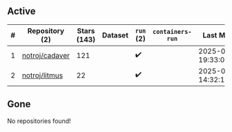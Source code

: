 ## Active
| # | Repository (2) | Stars (143) | Dataset | `run` (2) | `containers-run` | Last Modified |
| --- | --- | --- | --- | --- | --- | --- |
| 1 | [notroj/cadaver](https://github.com/notroj/cadaver) | 121 |  | :heavy_check_mark: |  | 2025-09-18 19:33:01+00:00 |
| 2 | [notroj/litmus](https://github.com/notroj/litmus) | 22 |  | :heavy_check_mark: |  | 2025-06-30 14:32:14+00:00 |

## Gone
No repositories found!
